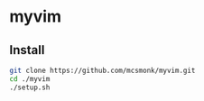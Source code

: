 # myvim

## Install
``` bash
git clone https://github.com/mcsmonk/myvim.git
cd ./myvim
./setup.sh
```
